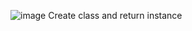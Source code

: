 ![image](https://github.com/JuanMartinUribe/Competitive-Programming/assets/53051383/81585bfd-9a6f-48db-acbe-a4b396af3ccc)
Create class and return instance
